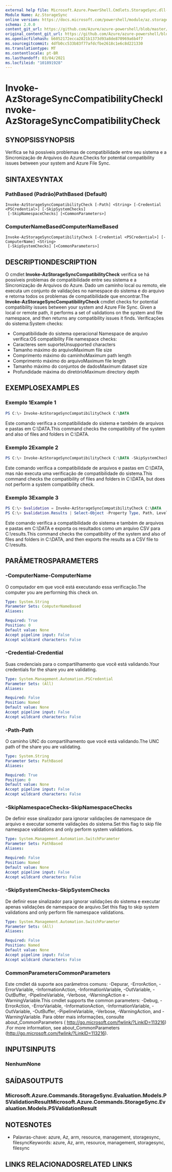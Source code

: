 ```yaml
---
external help file: Microsoft.Azure.PowerShell.Cmdlets.StorageSync.dll-Help.xml
Module Name: Az.StorageSync
online version: https://docs.microsoft.com/powershell/module/az.storagesync/invoke-azstoragesynccompatibilitycheck
schema: 2.0.0
content_git_url: https://github.com/Azure/azure-powershell/blob/master/src/StorageSync/StorageSync/help/Invoke-AzStorageSyncCompatibilityCheck.md
original_content_git_url: https://github.com/Azure/azure-powershell/blob/master/src/StorageSync/StorageSync/help/Invoke-AzStorageSyncCompatibilityCheck.md
ms.openlocfilehash: b6052172ecca2821b1373d93a8de870969a6b4f7
ms.sourcegitcommit: 4dfb0cc533b83f77afdcfbe2618c1e6c8d221330
ms.translationtype: MT
ms.contentlocale: pt-BR
ms.lasthandoff: 03/04/2021
ms.locfileid: "101891928"
---
```

# <span data-ttu-id="080ed-101">Invoke-AzStorageSyncCompatibilityCheck</span><span class="sxs-lookup"><span data-stu-id="080ed-101">Invoke-AzStorageSyncCompatibilityCheck</span></span>

## <span data-ttu-id="080ed-102">SYNOPSIS</span><span class="sxs-lookup"><span data-stu-id="080ed-102">SYNOPSIS</span></span>
<span data-ttu-id="080ed-103">Verifica se há possíveis problemas de compatibilidade entre seu sistema e a Sincronização de Arquivos do Azure.</span><span class="sxs-lookup"><span data-stu-id="080ed-103">Checks for potential compatibility issues between your system and Azure File Sync.</span></span>

## <span data-ttu-id="080ed-104">SINTAXE</span><span class="sxs-lookup"><span data-stu-id="080ed-104">SYNTAX</span></span>

### <span data-ttu-id="080ed-105">PathBased (Padrão)</span><span class="sxs-lookup"><span data-stu-id="080ed-105">PathBased (Default)</span></span>
```
Invoke-AzStorageSyncCompatibilityCheck [-Path] <String> [-Credential <PSCredential>] [-SkipSystemChecks]
 [-SkipNamespaceChecks] [<CommonParameters>]
```

### <span data-ttu-id="080ed-106">ComputerNameBased</span><span class="sxs-lookup"><span data-stu-id="080ed-106">ComputerNameBased</span></span>
```
Invoke-AzStorageSyncCompatibilityCheck [-Credential <PSCredential>] [-ComputerName] <String>
 [-SkipSystemChecks] [<CommonParameters>]
```

## <span data-ttu-id="080ed-107">DESCRIPTION</span><span class="sxs-lookup"><span data-stu-id="080ed-107">DESCRIPTION</span></span>
<span data-ttu-id="080ed-108">O cmdlet **Invoke-AzStorageSyncCompatibilityCheck** verifica se há possíveis problemas de compatibilidade entre seu sistema e a Sincronização de Arquivos do Azure. Dado um caminho local ou remoto, ele executa um conjunto de validações no namespace do sistema e do arquivo e retorna todos os problemas de compatibilidade que encontrar.</span><span class="sxs-lookup"><span data-stu-id="080ed-108">The **Invoke-AzStorageSyncCompatibilityCheck** cmdlet checks for potential compatibility issues between your system and Azure File Sync. Given a local or remote path, it performs a set of validations on the system and file namespace, and then returns any compatibility issues it finds.</span></span>
<span data-ttu-id="080ed-109">Verificações do sistema:</span><span class="sxs-lookup"><span data-stu-id="080ed-109">System checks:</span></span>
- <span data-ttu-id="080ed-110">Compatibilidade do sistema operacional Namespace de arquivo verifica:</span><span class="sxs-lookup"><span data-stu-id="080ed-110">OS compatibility File namespace checks:</span></span>
- <span data-ttu-id="080ed-111">Caracteres sem suporte</span><span class="sxs-lookup"><span data-stu-id="080ed-111">Unsupported characters</span></span>
- <span data-ttu-id="080ed-112">Tamanho máximo do arquivo</span><span class="sxs-lookup"><span data-stu-id="080ed-112">Maximum file size</span></span>
- <span data-ttu-id="080ed-113">Comprimento máximo do caminho</span><span class="sxs-lookup"><span data-stu-id="080ed-113">Maximum path length</span></span>
- <span data-ttu-id="080ed-114">Comprimento máximo do arquivo</span><span class="sxs-lookup"><span data-stu-id="080ed-114">Maximum file length</span></span>
- <span data-ttu-id="080ed-115">Tamanho máximo do conjuntos de dados</span><span class="sxs-lookup"><span data-stu-id="080ed-115">Maximum dataset size</span></span>
- <span data-ttu-id="080ed-116">Profundidade máxima do diretório</span><span class="sxs-lookup"><span data-stu-id="080ed-116">Maximum directory depth</span></span>

## <span data-ttu-id="080ed-117">EXEMPLOS</span><span class="sxs-lookup"><span data-stu-id="080ed-117">EXAMPLES</span></span>

### <span data-ttu-id="080ed-118">Exemplo 1</span><span class="sxs-lookup"><span data-stu-id="080ed-118">Example 1</span></span>
```powershell
PS C:\> Invoke-AzStorageSyncCompatibilityCheck C:\DATA
```

<span data-ttu-id="080ed-119">Este comando verifica a compatibilidade do sistema e também de arquivos e pastas em C:\DATA.</span><span class="sxs-lookup"><span data-stu-id="080ed-119">This command checks the compatibility of the system and also of files and folders in C:\DATA.</span></span>

### <span data-ttu-id="080ed-120">Exemplo 2</span><span class="sxs-lookup"><span data-stu-id="080ed-120">Example 2</span></span>
```powershell
PS C:\> Invoke-AzStorageSyncCompatibilityCheck C:\DATA -SkipSystemChecks
```

<span data-ttu-id="080ed-121">Este comando verifica a compatibilidade de arquivos e pastas em C:\DATA, mas não executa uma verificação de compatibilidade do sistema.</span><span class="sxs-lookup"><span data-stu-id="080ed-121">This command checks the compatibility of files and folders in C:\DATA, but does not perform a system compatibility check.</span></span>

### <span data-ttu-id="080ed-122">Exemplo 3</span><span class="sxs-lookup"><span data-stu-id="080ed-122">Example 3</span></span>
```powershell
PS C:\> $validation = Invoke-AzStorageSyncCompatibilityCheck C:\DATA
PS C:\> $validation.Results | Select-Object -Property Type, Path, Level, Description, Result | Export-Csv -Path C:\results.csv -Encoding utf8
```

<span data-ttu-id="080ed-123">Este comando verifica a compatibilidade do sistema e também de arquivos e pastas em C:\DATA e exporta os resultados como um arquivo CSV para C:\results.</span><span class="sxs-lookup"><span data-stu-id="080ed-123">This command checks the compatibility of the system and also of files and folders in C:\DATA, and then exports the results as a CSV file to C:\results.</span></span>

## <span data-ttu-id="080ed-124">PARÂMETROS</span><span class="sxs-lookup"><span data-stu-id="080ed-124">PARAMETERS</span></span>

### <span data-ttu-id="080ed-125">-ComputerName</span><span class="sxs-lookup"><span data-stu-id="080ed-125">-ComputerName</span></span>
<span data-ttu-id="080ed-126">O computador em que você está executando essa verificação.</span><span class="sxs-lookup"><span data-stu-id="080ed-126">The computer you are performing this check on.</span></span>

```yaml
Type: System.String
Parameter Sets: ComputerNameBased
Aliases:

Required: True
Position: 0
Default value: None
Accept pipeline input: False
Accept wildcard characters: False
```

### <span data-ttu-id="080ed-127">-Credential</span><span class="sxs-lookup"><span data-stu-id="080ed-127">-Credential</span></span>
<span data-ttu-id="080ed-128">Suas credenciais para o compartilhamento que você está validando.</span><span class="sxs-lookup"><span data-stu-id="080ed-128">Your credentials for the share you are validating.</span></span>

```yaml
Type: System.Management.Automation.PSCredential
Parameter Sets: (All)
Aliases:

Required: False
Position: Named
Default value: None
Accept pipeline input: False
Accept wildcard characters: False
```

### <span data-ttu-id="080ed-129">-Path</span><span class="sxs-lookup"><span data-stu-id="080ed-129">-Path</span></span>
<span data-ttu-id="080ed-130">O caminho UNC do compartilhamento que você está validando.</span><span class="sxs-lookup"><span data-stu-id="080ed-130">The UNC path of the share you are validating.</span></span>

```yaml
Type: System.String
Parameter Sets: PathBased
Aliases:

Required: True
Position: 0
Default value: None
Accept pipeline input: False
Accept wildcard characters: False
```

### <span data-ttu-id="080ed-131">-SkipNamespaceChecks</span><span class="sxs-lookup"><span data-stu-id="080ed-131">-SkipNamespaceChecks</span></span>
<span data-ttu-id="080ed-132">De definir esse sinalizador para ignorar validações de namespace de arquivo e executar somente validações do sistema.</span><span class="sxs-lookup"><span data-stu-id="080ed-132">Set this flag to skip file namespace validations and only perform system validations.</span></span>

```yaml
Type: System.Management.Automation.SwitchParameter
Parameter Sets: PathBased
Aliases:

Required: False
Position: Named
Default value: None
Accept pipeline input: False
Accept wildcard characters: False
```

### <span data-ttu-id="080ed-133">-SkipSystemChecks</span><span class="sxs-lookup"><span data-stu-id="080ed-133">-SkipSystemChecks</span></span>
<span data-ttu-id="080ed-134">De definir esse sinalizador para ignorar validações do sistema e executar apenas validações de namespace de arquivo.</span><span class="sxs-lookup"><span data-stu-id="080ed-134">Set this flag to skip system validations and only perform file namespace validations.</span></span>

```yaml
Type: System.Management.Automation.SwitchParameter
Parameter Sets: (All)
Aliases:

Required: False
Position: Named
Default value: None
Accept pipeline input: False
Accept wildcard characters: False
```

### <span data-ttu-id="080ed-135">CommonParameters</span><span class="sxs-lookup"><span data-stu-id="080ed-135">CommonParameters</span></span>
<span data-ttu-id="080ed-136">Este cmdlet dá suporte aos parâmetros comuns: -Depurar, -ErrorAction, -ErrorVariable, -InformationAction, -InformationVariable, -OutVariable, -OutBuffer, -PipelineVariable, -Verbose, -WarningAction e -WarningVariable.</span><span class="sxs-lookup"><span data-stu-id="080ed-136">This cmdlet supports the common parameters: -Debug, -ErrorAction, -ErrorVariable, -InformationAction, -InformationVariable, -OutVariable, -OutBuffer, -PipelineVariable, -Verbose, -WarningAction, and -WarningVariable.</span></span> <span data-ttu-id="080ed-137">Para obter mais informações, consulte about_CommonParameters ( http://go.microsoft.com/fwlink/?LinkID=113216) .</span><span class="sxs-lookup"><span data-stu-id="080ed-137">For more information, see about_CommonParameters (http://go.microsoft.com/fwlink/?LinkID=113216).</span></span>

## <span data-ttu-id="080ed-138">INPUTS</span><span class="sxs-lookup"><span data-stu-id="080ed-138">INPUTS</span></span>

### <span data-ttu-id="080ed-139">Nenhum</span><span class="sxs-lookup"><span data-stu-id="080ed-139">None</span></span>

## <span data-ttu-id="080ed-140">SAÍDAS</span><span class="sxs-lookup"><span data-stu-id="080ed-140">OUTPUTS</span></span>

### <span data-ttu-id="080ed-141">Microsoft.Azure.Commands.StorageSync.Evaluation.Models.PSValidationResult</span><span class="sxs-lookup"><span data-stu-id="080ed-141">Microsoft.Azure.Commands.StorageSync.Evaluation.Models.PSValidationResult</span></span>

## <span data-ttu-id="080ed-142">NOTES</span><span class="sxs-lookup"><span data-stu-id="080ed-142">NOTES</span></span>
* <span data-ttu-id="080ed-143">Palavras-chave: azure, Az, arm, resource, management, storagesync, filesync</span><span class="sxs-lookup"><span data-stu-id="080ed-143">Keywords: azure, Az, arm, resource, management, storagesync, filesync</span></span>

## <span data-ttu-id="080ed-144">LINKS RELACIONADOS</span><span class="sxs-lookup"><span data-stu-id="080ed-144">RELATED LINKS</span></span>
